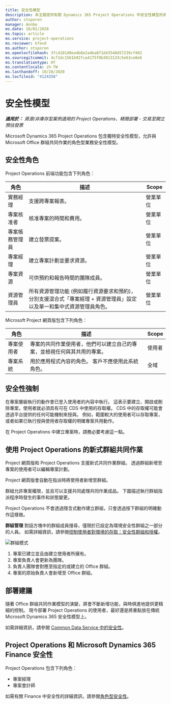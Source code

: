 ```yaml
---
title: 安全性模型
description: 本主題提供有關 Dynamics 365 Project Operations 中安全性模型的資訊。
author: stsporen
manager: Annbe
ms.date: 10/01/2020
ms.topic: article
ms.service: project-operations
ms.reviewer: kfend
ms.author: stsporen
ms.openlocfilehash: 3fc4101d0ea4b8e2a4ba8f1d43540d57239cf402
ms.sourcegitcommit: 4cf1dc1561b92fca4175f0b3813133c5e63ce8e6
ms.translationtype: HT
ms.contentlocale: zh-TW
ms.lasthandoff: 10/28/2020
ms.locfileid: "4124358"
---
```

# <a name="security-model"></a>安全性模型

_**適用於：** 資源/非庫存型案例適用的 Project Operations、精簡部署 - 交易至開立預估發票_

Microsoft Dynamics 365 Project Operations 包含獨特安全性模型，允許與 Microsoft Office 群組共同作業的角色型業務安全性模型。 


## <a name="security-roles"></a>安全性角色
Project Operations 前端功能包含下列角色：

| 角色                          | 描述                                                                                                                                                                 | Scope |
|-------------------------------|-----------------------------------------------------------------------------------------------------------------------------------------------------------------------------|------|
| 實務經理              | 支援跨專案報表。                                                                                                            | 營業單位              |
| 專案核准者              | 核准專案的時間和費用。                                                                                                                              | 營業單位 |
| 專案帳務管理員 | 建立發票提案。                                                                                                                                                 | 營業單位 |
| 專案經理               | 建立專案計劃並要求資源。                                                                                                                              | 營業單位 |
| 專案資源              | 可供預約和報告時間的團隊成員。                                                                                                          | 營業單位|
| 資源管理員              | 所有資源管理功能 (例如履行資源要求和預約)，分別支援混合式「專案經理 + 資源管理員」設定以及單一和集中式資源管理員角色。 | 營業單位 |


Microsoft Project 網頁版包含下列角色：

| 角色           | 描述                                                                                                        | Scope  |
|----------------|--------------------------------------------------------------------------------------------------------------------|--------|
| 專案使用者   | 專案的共同作業使用者，他們可以建立自己的專案，並檢視任何與其共用的專案。 | 使用者   |
| 專案系統 | 用於應用程式內容的角色。 客戶不應使用此系統角色。                                    | 全域 |

## <a name="security-enforcement"></a>安全性強制
在專案層級執行的動作會已登入使用者的內容中執行。 這表示要建立、開啟或刪除專案，使用者就必須具有可在 CDS 中使用的存取權。 CDS 中的存取權可能會透過平台提供的任何可能機制來授與。 例如，範圍較大的使用者可以存取專案，或者如果已執行授與使用者存取權的明確專案共用動作。

在 Project Operations 中建立專案時，請務必要考慮這一點。

## <a name="modern-group-collaboration-with-project-operations"></a>使用 Project Operations 的新式群組共同作業
Project 網頁版和 Project Operations 支援新式共同作業群組。 透過群組新增至專案的使用者可以編輯專案計劃。

Project 網頁版會自動在指派時將使用者新增至群組。

群組允許專案權限，並且可以支援共同處理共同作業成品。 下圖描述執行群組指派程序時發生的事件和狀態變更。

Project Operations 不會透過隱含式動作建立群組，只會透過按下群組的明確動作這樣做。

**群組管理** 對話方塊中的群組成員搜尋，僅限於已設定為環境安全性群組之一部分的人員。 如需詳細資訊，請參閱[控制使用者對環境的存取：安全性群組和授權](https://docs.microsoft.com/power-platform/admin/control-user-access)。

![群組模式](./media/groupsmode.png)

1. 專案已建立並且由建立使用者所擁有。
2. 專案負責人會更新為團隊。
3. 負責人團隊會對應至指定的或建立的 Office 群組。
4. 專案的原始負責人會新增至 Office 群組。

## <a name="deployment-recommendation"></a>部署建議
隨著 Office 群組共同作業模型的演變，將會不斷新增功能，與時俱進地提供更精細的控制。 現今部署 Project Operations 的使用者，最好還是將重點放在傳統 Microsoft Dynamics 365 安全性模型上。

如需詳細資訊，請參閱 [Common Data Service 中的安全性](https://docs.microsoft.com/power-platform/admin/wp-security)。

## <a name="project-operations-and-microsoft-dynamics-365-finance-security"></a>Project Operations 和 Microsoft Dynamics 365 Finance 安全性
Project Operations 包含下列角色：

- 專案經理
- 專案會計師

如需有關 Finance 中安全性的詳細資訊，請參閱[角色型安全性](https://docs.microsoft.com/dynamics365/fin-ops-core/dev-itpro/sysadmin/role-based-security)。


